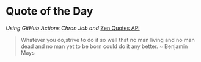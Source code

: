 # Quote of the Day 
*Using GitHub Actions Chron Job and* [Zen Quotes API]( https://zenquotes.io/ )
> Whatever you do,strive to do it so well that no man living and no man dead and no man yet to be born could do it any better. ~ Benjamin Mays
